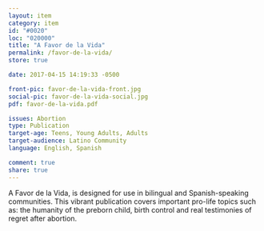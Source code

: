 ```yaml
---
layout: item
category: item
id: "#0020"
loc: "020000"
title: "A Favor de la Vida"
permalink: /favor-de-la-vida/
store: true

date: 2017-04-15 14:19:33 -0500

front-pic: favor-de-la-vida-front.jpg
social-pic: favor-de-la-vida-social.jpg
pdf: favor-de-la-vida.pdf

issues: Abortion
type: Publication
target-age: Teens, Young Adults, Adults
target-audience: Latino Community
language: English, Spanish

comment: true
share: true
---
```

A Favor de la Vida, is designed for use in bilingual and Spanish-speaking communities. This vibrant publication covers important pro-life topics such as: the humanity of the preborn child, birth control and real testimonies of regret after abortion.